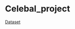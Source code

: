 # Celebal_project

[Dataset]([url](https://www.kaggle.com/datasets/lakshmi25npathi/online-retail-dataset))
